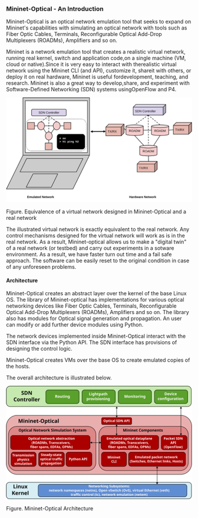 ### Mininet-Optical - An Introduction

Mininet-Optical is an optical network emulation tool that seeks to expand on Mininet's capabilities with simulating an optical network with tools such as Fiber Optic Cables, Terminals, Reconfigurable Optical Add-Drop Multiplexers (ROADMs), Amplifiers and so on.

Mininet is a network emulation tool that creates a realistic virtual network, running real kernel, switch and application code,on a single machine (VM, cloud or native).Since it is very easy to interact with therealistic virtual network using the Mininet CLI (and API), customize it, shareit with others, or deploy it on real hardware, Mininet is useful fordevelopment, teaching, and research. Mininet is also a great way to develop,share, and experiment with Software-Defined Networking (SDN) systems usingOpenFlow and P4.

![](images/Mininet_optical.svg)
<figcaption>Figure. Equivalence of a virtual network designed in Mininet-Optical and a real network

The illustrated virtual network is exactly equivalent to the real network. Any control mechanisms designed for the virtual network will work as is in the real network. As a result, Mininet-optical allows us to make a "digital twin" of a real network (or testbed) and carry out experiments in a sotware environment. As a result, we have faster turn out time and a fail safe approach. The software can be easily reset to the original condition in case of any unforeseen problems. 


#### Architecture

Mininet-Optical creates an abstract layer over the kernel of the base Linux OS. The library of Mininet-optical has implementations for various optical networking devices like  Fiber Optic Cables, Terminals, Reconfigurable Optical Add-Drop Multiplexers (ROADMs), Amplifiers and so on. The library also has modules for Optical signal generation and propagation. An user can modify or add further device modules using Python.

The network devices implemented inside Mininet-Optical interact with the SDN interface via the Python API. The SDN interface has provisions of designing the control logic. 

Mininet-Optical creates VMs over the base OS to create emulated copies of the hosts. 

The overall architecture is illustrated below. 

![](images/Mininet_optical_overview.svg)
<figcaption>Figure. Mininet-Optical Architecture
